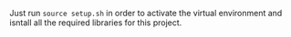 Just run `source setup.sh` in order to activate the virtual environment and isntall all the required libraries for this project. 

